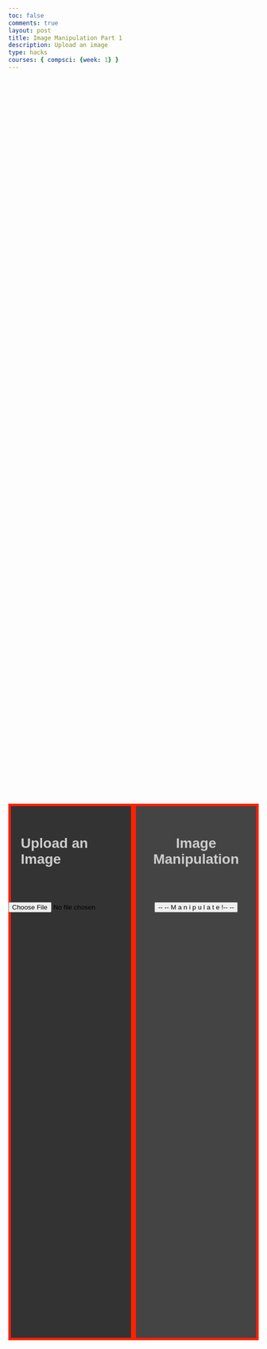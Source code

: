 ```yaml
---
toc: false
comments: true
layout: post
title: Image Manipulation Part 1
description: Upload an image
type: hacks
courses: { compsci: {week: 1} }
---
```


<head>
    <meta charset="UTF-8">
    <meta name="viewport" content="width=device-width, initial-scale=1.0">
    <style>
        /* Define styles for left and right halves */
        .container {
            display: flex;
            justify-content: space-between;
            align-items: center;
            height: 100vh;
        }
        @keyframes rgbLightEffect {
            0% {
               border-color: red;
            }
            10% {
                border-color: yellow;
            }
            20% {
                border-color: lime;
            }
            30% {
                border-color: aqua;
            }
            40% {
                border-color: blue;
            }
            50% {
                border-color: fuchsia;
            }
            60% {
                border-color: blue;
            }
            70% {
                border-color: aqua;
            }
            80% {
                border-color: lime;
            }
            90% {
                border-color: yellow;
            }
            100% {
                border-color: red;
            }
        }
        .left-half, .right-half {
            width: 50%;
            height: 27%;
            padding: 20px;
            box-sizing: border-box;
            color: black;
            border: 5.5px solid transparent;
            animation: rgbLightEffect 7.7s linear infinite;
        }
        .left-half {
            background-color: #333333;
            display: flex;
            flex-direction: column;
            align-items: center;
        }
        .right-half {
            background-color: #444444;
            text-align: center;
        }
        .p1 {
            font-family: 'Verdana', sans-serif;
            color: #CCCCCC;
            /* src: url('fonts/fontface.css'); */
        }
        /* @font-face {
        font-family: 'Roblox';
        src: url('Roblox-Font-Bold.ttf');
        } */
        .container2 {
            background-color: #444444;
            display: flex;
            flex-direction: column;
            align-items: center;
            font-family: 'Verdana', sans-serif;
            color: #CCCCCC;
            border: 5.5px solid transparent;
            animation: rgbLightEffect 7.7s linear infinite;
            overflow: break-word;
        }
    </style>



</head>



<body>
    <div class="container">
        <div class="left-half">
            <h1 class="p1"><strong>Upload an Image</strong></h1>
            <br><br><br>
            <input type="file" id="imageInput" accept="image/*">
            <img id="uploadedImage" src="" alt="Uploaded Image" style="max-width: 100%; display: none;">
        </div>
        <div class="right-half">
            <h1 class="p1"><strong>Image Manipulation</strong></h1>
            <br><br><br>
            <button id="manipulateButton">-- -- M a n i p u l a t e !-- --</button>
        </div>
    </div>
    <div class="container2">
        <div>
            <h1 class="p1"><Strong>Wondering How This is Functioning?</Strong></h1>
        </div>
        <div>
            <h4 class="p1">Say how this code works, how it is manipulating the image to pixelated...</h4>
        </div>
    </div>

<script>
    //getting the image inputted by user
    const image = document.getElementById("imageInput");
    //add event listener for when image is uploaded and declare function on the spot
    image.addEventListener("change", function(){
        //taking the first part of object FileList
        const file = image.files[0];
        //creates new instance of the FileReader object
        var reader = new FileReader;

        //listens for when the file is fully read
        reader.addEventListener("load", function() {
            console.log(reader.result);
        })

        //initiates the reading process and reads the file as a data URL
        reader.readAsDataURL(file);
});
</script>

</body>
<br><br><br>